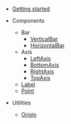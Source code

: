 - [Getting started](README.md)

- Components

  - Bar
    - [VerticalBar](components/verticalbar.md)
    - [HorizontalBar](components/horizontalbar.md)
  - Axis
    - [LeftAxis](components/left-axis.md)
    - [BottomAxis](components/bottom-axis.md)
    - [RightAxis](components/right-axis.md)
    - [TopAxis](components/top-axis.md)
  - [Label](components/label.md)
  - [Point](components/point.md)

- Utilities
  - [Origin](utils/origin.md)
